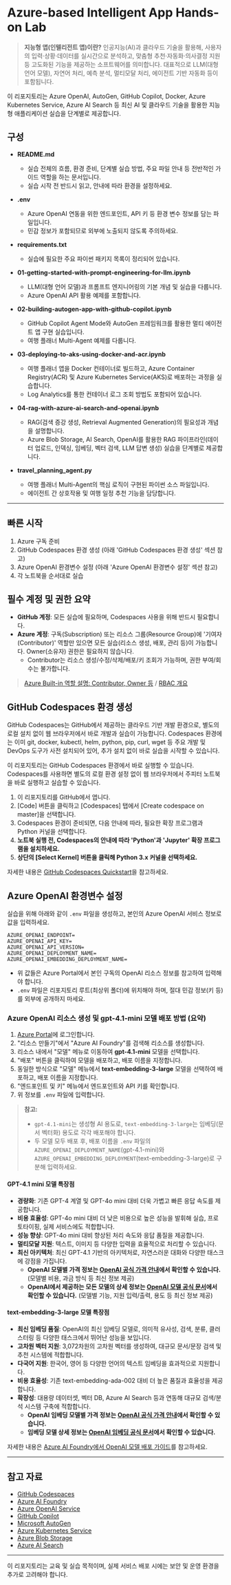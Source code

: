 # Azure-based Intelligent App Hands-on Lab

> **지능형 앱(인텔리전트 앱)이란?**
> 인공지능(AI)과 클라우드 기술을 활용해, 사용자의 입력·상황·데이터를 실시간으로 분석하고, 맞춤형 추천·자동화·의사결정 지원 등 고도화된 기능을 제공하는 소프트웨어를 의미합니다. 대표적으로 LLM(대형 언어 모델), 자연어 처리, 예측 분석, 멀티모달 처리, 에이전트 기반 자동화 등이 포함됩니다.

이 리포지토리는 Azure OpenAI, AutoGen, GitHub Copilot, Docker, Azure Kubernetes Service, Azure AI Search 등 최신 AI 및 클라우드 기술을 활용한 지능형 애플리케이션 실습을 단계별로 제공합니다.

## 구성

- **README.md**
  - 실습 전체의 흐름, 환경 준비, 단계별 실습 방법, 주요 파일 안내 등 전반적인 가이드 역할을 하는 문서입니다.
  - 실습 시작 전 반드시 읽고, 안내에 따라 환경을 설정하세요.

- **.env**
  - Azure OpenAI 연동을 위한 엔드포인트, API 키 등 환경 변수 정보를 담는 파일입니다.
  - 민감 정보가 포함되므로 외부에 노출되지 않도록 주의하세요.

- **requirements.txt**
  - 실습에 필요한 주요 파이썬 패키지 목록이 정리되어 있습니다.

- **01-getting-started-with-prompt-engineering-for-llm.ipynb**
  - LLM(대형 언어 모델)과 프롬프트 엔지니어링의 기본 개념 및 실습을 다룹니다.
  - Azure OpenAI API 활용 예제를 포함합니다.

- **02-building-autogen-app-with-github-copilot.ipynb**
  - GitHub Copilot Agent Mode와 AutoGen 프레임워크를 활용한 멀티 에이전트 앱 구현 실습입니다.
  - 여행 플래너 Multi-Agent 예제를 다룹니다.


- **03-deploying-to-aks-using-docker-and-acr.ipynb**
  - 여행 플래너 앱을 Docker 컨테이너로 빌드하고, Azure Container Registry(ACR) 및 Azure Kubernetes Service(AKS)로 배포하는 과정을 실습합니다.
  - Log Analytics를 통한 컨테이너 로그 조회 방법도 포함되어 있습니다.

- **04-rag-with-azure-ai-search-and-openai.ipynb**
  - RAG(검색 증강 생성, Retrieval Augmented Generation)의 필요성과 개념을 설명합니다.
  - Azure Blob Storage, AI Search, OpenAI를 활용한 RAG 파이프라인(데이터 업로드, 인덱싱, 임베딩, 벡터 검색, LLM 답변 생성) 실습을 단계별로 제공합니다.

- **travel_planning_agent.py**
  - 여행 플래너 Multi-Agent의 핵심 로직이 구현된 파이썬 소스 파일입니다.
  - 에이전트 간 상호작용 및 여행 일정 추천 기능을 담당합니다.

---
## 빠른 시작

1. Azure 구독 준비
2. GitHub Codespaces 환경 생성 (아래 'GitHub Codespaces 환경 생성' 섹션 참고)
3. Azure OpenAI 환경변수 설정 (아래 'Azure OpenAI 환경변수 설정' 섹션 참고)
4. 각 노트북을 순서대로 실습


## 필수 계정 및 권한 요약

- **GitHub 계정**: 모든 실습에 필요하며, Codespaces 사용을 위해 반드시 필요합니다. 
- **Azure 계정**: 구독(Subscription) 또는 리소스 그룹(Resource Group)에 '기여자(Contributor)' 역할만 있으면 모든 실습(리소스 생성, 배포, 관리 등)이 가능합니다. Owner(소유자) 권한은 필요하지 않습니다.
  - Contributor는 리소스 생성/수정/삭제/배포/키 조회가 가능하며, 권한 부여/회수는 불가합니다.

> [Azure Built-in 역할 설명: Contributor, Owner 등](https://learn.microsoft.com/azure/role-based-access-control/built-in-roles) / [RBAC 개요](https://learn.microsoft.com/azure/role-based-access-control/overview)


## GitHub Codespaces 환경 생성

GitHub Codespaces는 GitHub에서 제공하는 클라우드 기반 개발 환경으로, 별도의 로컬 설치 없이 웹 브라우저에서 바로 개발과 실습이 가능합니다. Codespaces 환경에는 이미 git, docker, kubectl, helm, python, pip, curl, wget 등 주요 개발 및 DevOps 도구가 사전 설치되어 있어, 추가 설치 없이 바로 실습을 시작할 수 있습니다.

이 리포지토리는 GitHub Codespaces 환경에서 바로 실행할 수 있습니다. Codespaces를 사용하면 별도의 로컬 환경 설정 없이 웹 브라우저에서 주피터 노트북을 바로 실행하고 실습할 수 있습니다.

1. 이 리포지토리를 GitHub에서 엽니다.
2. [Code] 버튼을 클릭하고 [Codespaces] 탭에서 [Create codespace on master]을 선택합니다.
3. Codespaces 환경이 준비되면, 다음 안내에 따라, 필요한 확장 프로그램과 Python 커널을 선택합니다.
4. **노트북 실행 전, Codespaces의 안내에 따라 'Python'과 'Jupyter' 확장 프로그램을 설치하세요.**
5. **상단의 [Select Kernel] 버튼을 클릭해 Python 3.x 커널을 선택하세요.**

자세한 내용은 [GitHub Codespaces Quickstart](https://docs.github.com/en/codespaces/getting-started/quickstart)을 참고하세요.

## Azure OpenAI 환경변수 설정

실습을 위해 아래와 같이 `.env` 파일을 생성하고, 본인의 Azure OpenAI 서비스 정보로 값을 입력하세요.

```
AZURE_OPENAI_ENDPOINT=
AZURE_OPENAI_API_KEY=
AZURE_OPENAI_API_VERSION=
AZURE_OPENAI_DEPLOYMENT_NAME=
AZURE_OPENAI_EMBEDDING_DEPLOYMENT_NAME=
```

- 위 값들은 Azure Portal에서 본인 구독의 OpenAI 리소스 정보를 참고하여 입력해야 합니다.
- `.env` 파일은 리포지토리 루트(최상위 폴더)에 위치해야 하며, 절대 민감 정보(키 등)를 외부에 공개하지 마세요.

### Azure OpenAI 리소스 생성 및 gpt-4.1-mini 모델 배포 방법 (요약)

1. [Azure Portal](https://portal.azure.com/)에 로그인합니다.
2. "리소스 만들기"에서 "Azure AI Foundry"를 검색해 리소스를 생성합니다.
3. 리소스 내에서 "모델" 메뉴로 이동하여 **gpt-4.1-mini** 모델을 선택합니다.
4. "배포" 버튼을 클릭하여 모델을 배포하고, 배포 이름을 지정합니다.
5. 동일한 방식으로 "모델" 메뉴에서 **text-embedding-3-large** 모델을 선택하여 배포하고, 배포 이름을 지정합니다.
6. "엔드포인트 및 키" 메뉴에서 엔드포인트와 API 키를 확인합니다.
7. 위 정보를 `.env` 파일에 입력합니다.

> **참고:**
> - `gpt-4.1-mini`는 생성형 AI 용도로, `text-embedding-3-large`는 임베딩(문서 벡터화) 용도로 각각 배포해야 합니다.
> - 두 모델 모두 배포 후, 배포 이름을 `.env` 파일의 `AZURE_OPENAI_DEPLOYMENT_NAME`(gpt-4.1-mini)와 `AZURE_OPENAI_EMBEDDING_DEPLOYMENT`(text-embedding-3-large)로 구분해 입력하세요.


#### GPT-4.1 mini 모델 특장점
- **경량화**: 기존 GPT-4 계열 및 GPT-4o mini 대비 더욱 가볍고 빠른 응답 속도를 제공합니다.
- **비용 효율성**: GPT-4o mini 대비 더 낮은 비용으로 높은 성능을 발휘해 실습, 프로토타이핑, 실제 서비스에도 적합합니다.
- **성능 향상**: GPT-4o mini 대비 향상된 처리 속도와 응답 품질을 제공합니다.
- **멀티모달 지원**: 텍스트, 이미지 등 다양한 입력을 효율적으로 처리할 수 있습니다.
- **최신 아키텍처**: 최신 GPT-4.1 기반의 아키텍처로, 자연스러운 대화와 다양한 태스크에 강점을 가집니다.
  - **OpenAI 모델별 가격 정보는 [OpenAI 공식 가격 안내](https://platform.openai.com/docs/pricing)에서 확인할 수 있습니다.** (모델별 비용, 과금 방식 등 최신 정보 제공)
  - **OpenAI에서 제공하는 모든 모델의 상세 정보는 [OpenAI 모델 공식 문서](https://platform.openai.com/docs/models)에서 확인할 수 있습니다.** (모델별 기능, 지원 입력/출력, 용도 등 최신 정보 제공)

#### text-embedding-3-large 모델 특장점
- **최신 임베딩 품질**: OpenAI의 최신 임베딩 모델로, 의미적 유사성, 검색, 분류, 클러스터링 등 다양한 태스크에서 뛰어난 성능을 보입니다.
- **고차원 벡터 지원**: 3,072차원의 고차원 벡터를 생성하여, 대규모 문서/문장 검색 및 추천 시스템에 적합합니다.
- **다국어 지원**: 한국어, 영어 등 다양한 언어의 텍스트 임베딩을 효과적으로 지원합니다.
- **비용 효율성**: 기존 text-embedding-ada-002 대비 더 높은 품질과 효율성을 제공합니다.
- **확장성**: 대용량 데이터셋, 벡터 DB, Azure AI Search 등과 연동해 대규모 검색/분석 시스템 구축에 적합합니다.
  - **OpenAI 임베딩 모델별 가격 정보는 [OpenAI 공식 가격 안내](https://platform.openai.com/docs/pricing/embeddings)에서 확인할 수 있습니다.**
  - **임베딩 모델 상세 정보는 [OpenAI 임베딩 공식 문서](https://platform.openai.com/docs/guides/embeddings)에서 확인할 수 있습니다.**

자세한 내용은 [Azure AI Foundry에서 OpenAI 모델 배포 가이드](https://learn.microsoft.com/ko-kr/azure/ai-foundry/how-to/deploy-models-openai)를 참고하세요.

---

## 참고 자료
- [GitHub Codespaces](https://docs.github.com/en/codespaces)
- [Azure AI Foundry](https://learn.microsoft.com/en-us/azure/ai-foundry/)
- [Azure OpenAI Service](https://learn.microsoft.com/azure/cognitive-services/openai/)
- [GitHub Copilot](https://docs.github.com/en/copilot)
- [Microsoft AutoGen](https://microsoft.github.io/autogen/)
- [Azure Kubernetes Service](https://learn.microsoft.com/azure/aks/)
- [Azure Blob Storage](https://learn.microsoft.com/azure/storage/blobs/)
- [Azure AI Search](https://learn.microsoft.com/azure/search/)
---

이 리포지토리는 교육 및 실습 목적이며, 실제 서비스 배포 시에는 보안 및 운영 환경을 추가로 고려해야 합니다.
